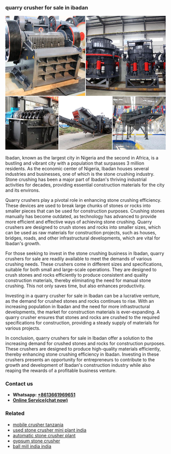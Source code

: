 <h3>quarry crusher for sale in ibadan</h3><img src='1708498227.jpg' alt=''><p>Ibadan, known as the largest city in Nigeria and the second in Africa, is a bustling and vibrant city with a population that surpasses 3 million residents. As the economic center of Nigeria, Ibadan houses several industries and businesses, one of which is the stone crushing industry. Stone crushing has been a major part of Ibadan's thriving industrial activities for decades, providing essential construction materials for the city and its environs.</p><p>Quarry crushers play a pivotal role in enhancing stone crushing efficiency. These devices are used to break large chunks of stones or rocks into smaller pieces that can be used for construction purposes. Crushing stones manually has become outdated, as technology has advanced to provide more efficient and effective ways of achieving stone crushing. Quarry crushers are designed to crush stones and rocks into smaller sizes, which can be used as raw materials for construction projects, such as houses, bridges, roads, and other infrastructural developments, which are vital for Ibadan's growth.</p><p>For those seeking to invest in the stone crushing business in Ibadan, quarry crushers for sale are readily available to meet the demands of various crushing needs. These crushers come in different sizes and specifications, suitable for both small and large-scale operations. They are designed to crush stones and rocks efficiently to produce consistent and quality construction materials, thereby eliminating the need for manual stone crushing. This not only saves time, but also enhances productivity.</p><p>Investing in a quarry crusher for sale in Ibadan can be a lucrative venture, as the demand for crushed stones and rocks continues to rise. With an increasing population in Ibadan and the need for more infrastructural developments, the market for construction materials is ever-expanding. A quarry crusher ensures that stones and rocks are crushed to the required specifications for construction, providing a steady supply of materials for various projects.</p><p>In conclusion, quarry crushers for sale in Ibadan offer a solution to the increasing demand for crushed stones and rocks for construction purposes. These crushers are designed to produce high-quality materials efficiently, thereby enhancing stone crushing efficiency in Ibadan. Investing in these crushers presents an opportunity for entrepreneurs to contribute to the growth and development of Ibadan's construction industry while also reaping the rewards of a profitable business venture.</p><h3>Contact us</h3><ul><li><strong>Whatsapp:&nbsp;<a href="https://wa.me/8613661969651">+8613661969651</a></strong></li><li><a href="https://swt.shibang-china.com/?git&amp;zhl&amp;quarry crusher for sale in ibadan"><strong>Online Service(chat now)</strong></a></li></ul><h3>Related</h3><ul><li><a href='mobile crusher tanzania.md'>mobile crusher tanzania</a></li><li><a href='used stone crusher mini plant india.md'>used stone crusher mini plant india</a></li><li><a href='automatic stone crusher plant.md'>automatic stone crusher plant</a></li><li><a href='gypsum stone crusher.md'>gypsum stone crusher</a></li><li><a href='ball mill india india.md'>ball mill india india</a></li></ul>